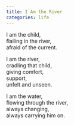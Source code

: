 ```yaml
---
title: I Am the River
categories: life
---
```

I am the child,  
flailing in the river,  
afraid of the current.

I am the river,  
cradling that child,  
giving comfort,   
support,  
unfelt and unseen.

I am the water,  
flowing through the river,  
always changing,  
always carrying him on. 
